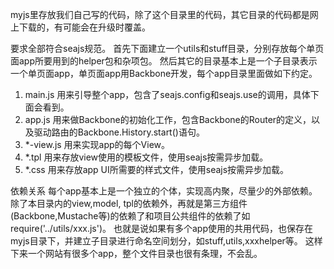 myjs里存放我们自己写的代码，除了这个目录里的代码，其它目录的代码都是网上下载的，有可能会在升级时覆盖。

要求全部符合seajs规范。 首先下面建立一个utils和stuff目录，分别存放每个单页面app所要用到的helper包和杂项包。
然后其它的目录基本上是一个子目录表示一个单页面app，单页面app用Backbone开发，每个app目录里面做如下约定。
1. main.js 用来引导整个app，包含了seajs.config和seajs.use的调用，具体下面会看到。
2. app.js 用来做Backbone的初始化工作，包含Backbone的Router的定义，以及驱动路由的Backbone.History.start()语句。
3. *-view.js 用来实现app的每个View。
4. *.tpl 用来存放view使用的模板文件，使用seajs按需异步加载。
5. *.css 用来存放app UI所需要的样式文件，使用seajs按需异步加载。

依赖关系
每个app基本上是一个独立的个体，实现高内聚，尽量少的外部依赖。除了本目录内的view,model, tpl的依赖外，再就是第三方组件(Backbone,Mustache等)的依赖了和项目公共组件的依赖了如require('../utils/xxx.js')。
也就是说如果有多个app使用的共用代码，也保存在myjs目录下，并建立子目录进行命名空间划分，如stuff,utils,xxxhelper等。 这样下来一个网站有很多个app，整个文件目录也很有条理，不会乱。
